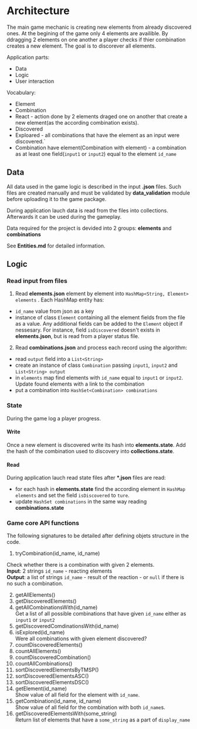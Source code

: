 # Architecture #

The main game mechanic is creating new elements from already discovered ones. At the begining of the game only 4 elements are availible. By ddragging 2 elements on one another a player checks if thier combination creates a new element. The goal is to discorever all elements.

Application parts: 
* Data
* Logic
* User interaction

Vocabulary:
* Element
* Combination
* React - action done by 2 elements draged one on another that create a new element(as the according combination exists).
* Discovered 
* Exploared - all combinations that have the element as an input were discovered.`
* Combination have element(Combination with element) - a combination as at least one field(```input1``` or ```input2```) equal to the element ```id_name```

## Data ##
All data used in the game logic is described in the input __.json__ files. Such files are created manually and must be validated by __data_validation__ module before uploading it to the game package.

During application lauch data is read from the files into collections. Afterwards it can be used during the gameplay.

Data required for the project is devided into 2 groups: __elements__ and __combinations__

See __Entities.md__ for detailed information.

## Logic ## 

### Read input from files ###

 1. Read __elements.json__ element by element into ```HashMap<String, Element>  elements``` . Each HashMap entity has:
 * ```id_name``` value from json as a key
 * instance of class ```Element``` containing all the element fields from the file as a value. Any additional fields can be added to the ```Element``` object if nessesary. For instance, field ```isDiscovered``` doesn't exists in __elements.json__, but is read  from a player status file.    
 
 2. Read __combinations.json__ and process each record using the algorithm:  
 * read ```output``` field into a ```List<String>```
 * create an instance of class ```Combination``` passing ```input1```, ```input2``` and  ```List<String> output```
 * in ```elements``` map find elements with ```id_name``` equal to ```input1``` or ```input2```. Update found elements with a link to the combination
 * put a combination into ```HashSet<Combination> combinations```

### State ###

During the game log a player progress.

#### Write ####
Once  a new element is discovered write its hash into __elements.state__. Add the hash of the combination used to discovery into __collections.state__.

#### Read ####

During application lauch read state files after __*.json__ files are read:
* for each hash in __elements.state__ find the according element in ```HashMap elements``` and set the field ```isDiscovered``` to ```ture```.
* update ```HashSet combinations``` in the same way reading __combinations.state__


### Game core API functions ###

The following signatures to be detailed after defining objets structure in the code.
  
1. tryCombination(id_name, id_name)

Check whether there is a combination with given 2 elements.  
__Input__: 2 strings ```id_name``` - reacting elements  
__Output__: a list of strings ```id_name``` - result of the reaction - or ```null``` if there is no such a combination.

2. getAllElements()
3. getDiscoveredElements()
4. getAllCombinationsWith(id_name)  
Get a list of all possible combinations that have given ```id_name``` either as ```input1``` or ```input2```
5. getDiscoveredComdinationsWith(id_name)
6. isExplored(id_name)  
Were all combinations with given element discovered?
7. countDiscoveredElements()
8. countAllElements()
9. countDiscoveredCombination()
10. countAllCombinations()
11. sortDiscoveredElementsByTMSP()
12. sortDiscoveredElementsASC()
13. sortDiscoveredElementsDSC()
14. getElement(id_name)  
Show value of all field for the element with ```id_name```.  
15. getCombination(id_name, id_name)  
Show value of all field for the combination with both ```id_name```s.
16. getDiscoveredElementsWith(some_string)  
Return list of elements that have a ```some_string``` as a part of ```display_name```


